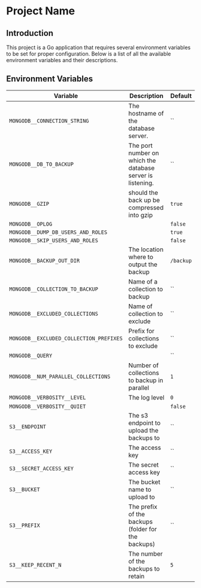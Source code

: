 # Project Name

## Introduction
This project is a Go application that requires several environment variables to be set for proper configuration. Below is a list of all the available environment variables and their descriptions.

## Environment Variables

| Variable                                | Description                                                | Default   |
| --------------------------------------- | ---------------------------------------------------------- | --------- |
| `MONGODB__CONNECTION_STRING`            | The hostname of the database server.                       | ``        |
| `MONGODB__DB_TO_BACKUP`                 | The port number on which the database server is listening. | ``        |
| `MONGODB__GZIP`                         | should the back up be compressed into gzip                 | `true`    |
| `MONGODB__OPLOG`                        |                                                            | `false`   |
| `MONGODB__DUMP_DB_USERS_AND_ROLES`      |                                                            | `true`    |
| `MONGODB__SKIP_USERS_AND_ROLES`         |                                                            | `false`   |
| `MONGODB__BACKUP_OUT_DIR`               | The location where to output the backup                    | `/backup` |
| `MONGODB__COLLECTION_TO_BACKUP`         | Name of a collection to backup                             | ``        |
| `MONGODB__EXCLUDED_COLLECTIONS`         | Name of collection to exclude                              | ``        |
| `MONGODB__EXCLUDED_COLLECTION_PREFIXES` | Prefix for collections to exclude                          | ``        |
| `MONGODB__QUERY`                        |                                                            | ``        |
| `MONGODB__NUM_PARALLEL_COLLECTIONS`     | Number of collections to backup in parallel                | `1`       |
| `MONGODB__VERBOSITY__LEVEL`             | The log level                                              | `0`       |
| `MONGODB__VERBOSITY__QUIET`             |                                                            | `false`   |
| `S3__ENDPOINT`                          | The s3 endpoint to upload the backups to                   | ``        |
| `S3__ACCESS_KEY`                        | The access key                                             | ``        |
| `S3__SECRET_ACCESS_KEY`                 | The secret access key                                      | ``        |
| `S3__BUCKET`                            | The bucket name to upload to                               | ``        |
| `S3__PREFIX`                            | The prefix of the backups (folder for the backups)         | ``        |
| `S3__KEEP_RECENT_N`                     | The number of the backups to retain                        | `5`       |

